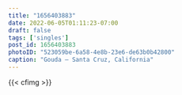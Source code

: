 ```yaml
---
title: "1656403883"
date: 2022-06-05T01:11:23-07:00
draft: false
tags: ['singles']
post_id: 1656403883
photoID: "523059be-6a58-4e8b-23e6-de63b0b42800"
caption: "Gouda — Santa Cruz, California"
---
```


{{< cfimg >}}